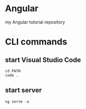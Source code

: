 # Angular
my Angular tutorial repository

# CLI commands

## start Visual Studio Code
```
cd PATH
code .
```

## start server
```
ng serve -o
```

